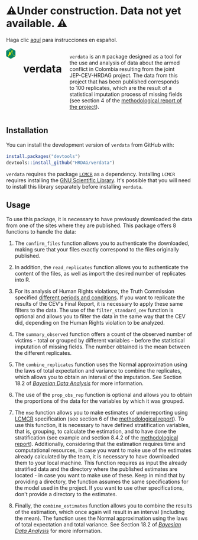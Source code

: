 
# ⚠️Under construction. Data not yet available. ⚠️

Haga clic [aquí](https://github.com/HRDAG/verdata/blob/main/README.md) para instrucciones en español.

<div class="columns">

<div class="column" width="40%">

<img src="man/figures/verdata_HEX_v2_249x288_transp.png" align="right" width="200" />

</div>

# verdata

`verdata` is an `R` package designed as a tool for the use and analysis of data about the armed conflict in Colombia resulting from the joint JEP-CEV-HRDAG project. The data from this project that has been published corresponds to 100 replicates, which are
the result of a statistical imputation process of missing fields (see section 4 of the [methodological report of the project](https://www.comisiondelaverdad.co/sites/default/files/descargables/2022-08/04_Anexo_Proyecto_JEP_CEV_HRDAG_08022022.pdf)).

<div class="column" width="60%">

</div>

</div>

## Installation

You can install the development version of `verdata` from GitHub with:

```r
install.packages("devtools")
devtools::install_github("HRDAG/verdata")
```

`verdata` requires the package [`LCMCR`](https://cran.r-project.org/web/packages/LCMCR/index.html) as a dependency. Installing `LCMCR` requires installing the [GNU Scientific Library](https://www.gnu.org/software/gsl/). It's possible that you will need to install this library separately before installing `verdata`.

## Usage

To use this package, it is necessary to have previously downloaded the data from one of the sites where they are published. This package offers 8 functions to handle the data:

1. The `confirm_files` function allows you to authenticate the downloaded, making sure that your files exactly correspond to
the files originally published.

2. In addition, the `read_replicates` function allows you to authenticate the content of the files, as well as import the
desired number of replicates into R.

3. For its analysis of Human Rights violations, the Truth Commission specified [different periods and conditions](https://www.comisiondelaverdad.co/hasta-la-guerra-tiene-limites). If you want
to replicate the results of the CEV's Final Report, it is necessary to apply these same filters to the data. The use of the `filter_standard_cev` function is optional and allows you to filter the data in the same way that the CEV did, depending on
the Human Rights violation to be analyzed.

4. The `summary_observed` function offers a count of the observed number of victims - total or grouped by different variables -
before the statistical imputation of missing fields. The number obtained is the mean between the different replicates.

5. The `combine_replicates` function uses the Normal approximation using the laws of total expectation and variance to combine the replicates, which allows you to obtain an interval of the imputation. See Section 18.2 of [*Bayesian Data Analysis*](http://www.stat.columbia.edu/~gelman/book/) for more information.

6. The use of the `prop_obs_rep` function is optional and allows you to obtain the proportions of the data for the variables
by which it was grouped.

7. The `mse` function allows you to make estimates of underreporting using [LCMCR](https://onlinelibrary.wiley.com/doi/10.1111/biom.12502) specification (see section 6 of the [methodological report](https://www.comisiondelaverdad.co/sites/default/files/descargables/2022-08/04_Anexo_Proyecto_JEP_CEV_HRDAG_08022022.pdf)).
To use this function, it is necessary to have defined stratification variables, that is, grouping, to calculate the estimation,
and to have done the stratification (see example and section 8.4.2 of the [methodological report](https://www.comisiondelaverdad.co/sites/default/files/descargables/2022-08/04_Anexo_Proyecto_JEP_CEV_HRDAG_08022022.pdf)).
Additionally, considering that the estimation requires time and computational resources, in case you want to make use of the
estimates already calculated by the team, it is necessary to have downloaded them to your local machine. This function requires
as input the already stratified data and the directory where the published estimates are located - in case you want to make use
of these. Keep in mind that by providing a directory, the function assumes the same specifications for the model used in the
project. If you want to use other specifications, don't provide a directory to the estimates.

8. Finally, the `combine_estimates` function allows you to combine the results of the estimation, which once again will result in
an interval (including the mean). The function uses the Normal approximation using the laws of total expectation and total variance. See Section 18.2 of [*Bayesian Data Analysis*](http://www.stat.columbia.edu/~gelman/book/) for more information.
